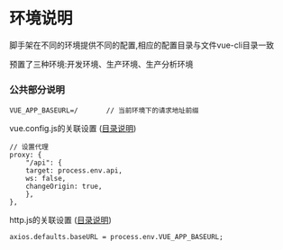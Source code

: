 # 环境说明

脚手架在不同的环境提供不同的配置,相应的配置目录与文件vue-cli目录一致

预置了三种环境:开发环境、生产环境、生产分析环境

### 公共部分说明

```
VUE_APP_BASEURL=/       // 当前环境下的请求地址前缀
```

vue.config.js的关联设置 ([目录说明](/guide/stage/start.html))

```
// 设置代理
proxy: {
    "/api": {
    target: process.env.api,
    ws: false,
    changeOrigin: true,
    },
},
```
http.js的关联设置 ([目录说明](/guide/stage/start.html))
```
axios.defaults.baseURL = process.env.VUE_APP_BASEURL;
```


